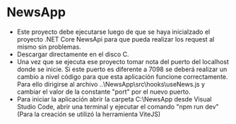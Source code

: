 # NewsApp

- Este proyecto debe ejecutarse luego de que se haya inicialzado el proyecto .NET Core NewsApi para que pueda realizar los request al mismo sin problemas.
- Descargar directamente en el disco C.
- Una vez que se ejecuta ese proyecto tomar nota del puerto del localhost donde se inicie. Si este puerto es diferente a 7098 se deberá realizar un cambio a nivel código para que esta aplicación funcione correctamente. Para ello dirigirse al archivo ..\NewsApp\src\hooks\useNews.js y cambiar el valor de la constante "port" por el nuevo puerto.
- Para iniciar la aplicación abrir la carpeta C:\NewsApp desde Visual Studio Code, abrir una terminal y ejecutar el comando "npm run dev" (Para la creación se utilizó la herramienta ViteJS)
